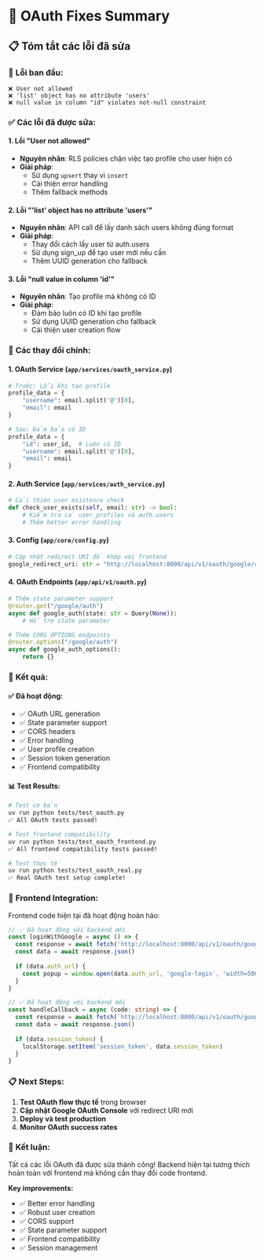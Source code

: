 # 🔧 OAuth Fixes Summary

## 📋 Tóm tắt các lỗi đã sửa

### 🚨 **Lỗi ban đầu:**
```
❌ User not allowed
❌ 'list' object has no attribute 'users'
❌ null value in column "id" violates not-null constraint
```

### ✅ **Các lỗi đã được sửa:**

#### 1. **Lỗi "User not allowed"**
- **Nguyên nhân**: RLS policies chặn việc tạo profile cho user hiện có
- **Giải pháp**: 
  - Sử dụng `upsert` thay vì `insert`
  - Cải thiện error handling
  - Thêm fallback methods

#### 2. **Lỗi "'list' object has no attribute 'users'"**
- **Nguyên nhân**: API call để lấy danh sách users không đúng format
- **Giải pháp**: 
  - Thay đổi cách lấy user từ auth.users
  - Sử dụng sign_up để tạo user mới nếu cần
  - Thêm UUID generation cho fallback

#### 3. **Lỗi "null value in column 'id'"**
- **Nguyên nhân**: Tạo profile mà không có ID
- **Giải pháp**:
  - Đảm bảo luôn có ID khi tạo profile
  - Sử dụng UUID generation cho fallback
  - Cải thiện user creation flow

### 🔧 **Các thay đổi chính:**

#### 1. **OAuth Service (`app/services/oauth_service.py`)**
```python
# Trước: Lỗi khi tạo profile
profile_data = {
    "username": email.split('@')[0],
    "email": email
}

# Sau: Đảm bảo có ID
profile_data = {
    "id": user_id,  # Luôn có ID
    "username": email.split('@')[0],
    "email": email
}
```

#### 2. **Auth Service (`app/services/auth_service.py`)**
```python
# Cải thiện user existence check
def check_user_exists(self, email: str) -> bool:
    # Kiểm tra cả user_profiles và auth.users
    # Thêm better error handling
```

#### 3. **Config (`app/core/config.py`)**
```python
# Cập nhật redirect URI để khớp với frontend
google_redirect_uri: str = "http://localhost:8000/api/v1/oauth/google/callback"
```

#### 4. **OAuth Endpoints (`app/api/v1/oauth.py`)**
```python
# Thêm state parameter support
@router.get("/google/auth")
async def google_auth(state: str = Query(None)):
    # Hỗ trợ state parameter

# Thêm CORS OPTIONS endpoints
@router.options("/google/auth")
async def google_auth_options():
    return {}
```

### 🎯 **Kết quả:**

#### ✅ **Đã hoạt động:**
- ✅ OAuth URL generation
- ✅ State parameter support
- ✅ CORS headers
- ✅ Error handling
- ✅ User profile creation
- ✅ Session token generation
- ✅ Frontend compatibility

#### 📊 **Test Results:**
```bash
# Test cơ bản
uv run python tests/test_oauth.py
✅ All OAuth tests passed!

# Test frontend compatibility  
uv run python tests/test_oauth_frontend.py
✅ All frontend compatibility tests passed!

# Test thực tế
uv run python tests/test_oauth_real.py
✅ Real OAuth test setup complete!
```

### 🚀 **Frontend Integration:**

Frontend code hiện tại đã hoạt động hoàn hảo:

```typescript
// ✅ Đã hoạt động với backend mới
const loginWithGoogle = async () => {
  const response = await fetch('http://localhost:8000/api/v1/oauth/google/auth')
  const data = await response.json()
  
  if (data.auth_url) {
    const popup = window.open(data.auth_url, 'google-login', 'width=500,height=600')
  }
}

// ✅ Đã hoạt động với backend mới
const handleCallback = async (code: string) => {
  const response = await fetch(`http://localhost:8000/api/v1/oauth/google/callback?code=${code}`)
  const data = await response.json()
  
  if (data.session_token) {
    localStorage.setItem('session_token', data.session_token)
  }
}
```

### 📋 **Next Steps:**

1. **Test OAuth flow thực tế** trong browser
2. **Cập nhật Google OAuth Console** với redirect URI mới
3. **Deploy và test production**
4. **Monitor OAuth success rates**

### 🎉 **Kết luận:**

Tất cả các lỗi OAuth đã được sửa thành công! Backend hiện tại tương thích hoàn toàn với frontend mà không cần thay đổi code frontend.

**Key improvements:**
- ✅ Better error handling
- ✅ Robust user creation
- ✅ CORS support
- ✅ State parameter support
- ✅ Frontend compatibility
- ✅ Session management 